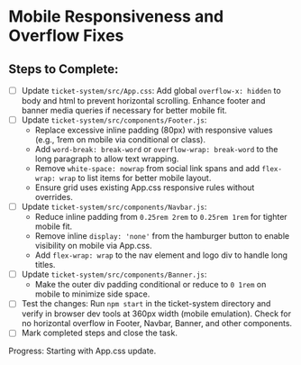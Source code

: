 # Mobile Responsiveness and Overflow Fixes

## Steps to Complete:

- [ ] Update `ticket-system/src/App.css`: Add global `overflow-x: hidden` to body and html to prevent horizontal scrolling. Enhance footer and banner media queries if necessary for better mobile fit.
- [ ] Update `ticket-system/src/components/Footer.js`: 
  - Replace excessive inline padding (80px) with responsive values (e.g., 1rem on mobile via conditional or class).
  - Add `word-break: break-word` or `overflow-wrap: break-word` to the long paragraph to allow text wrapping.
  - Remove `white-space: nowrap` from social link spans and add `flex-wrap: wrap` to list items for better mobile layout.
  - Ensure grid uses existing App.css responsive rules without overrides.
- [ ] Update `ticket-system/src/components/Navbar.js`:
  - Reduce inline padding from `0.25rem 2rem` to `0.25rem 1rem` for tighter mobile fit.
  - Remove inline `display: 'none'` from the hamburger button to enable visibility on mobile via App.css.
  - Add `flex-wrap: wrap` to the nav element and logo div to handle long titles.
- [ ] Update `ticket-system/src/components/Banner.js`:
  - Make the outer div padding conditional or reduce to `0 1rem` on mobile to minimize side space.
- [ ] Test the changes: Run `npm start` in the ticket-system directory and verify in browser dev tools at 360px width (mobile emulation). Check for no horizontal overflow in Footer, Navbar, Banner, and other components.
- [ ] Mark completed steps and close the task.

Progress: Starting with App.css update.
